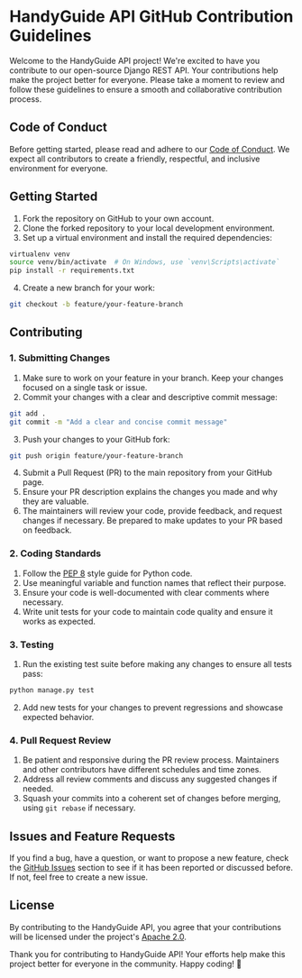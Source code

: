 # HandyGuide API GitHub Contribution Guidelines

Welcome to the HandyGuide API project! We're excited to have you contribute to our open-source Django REST API. Your contributions help make the project better for everyone. Please take a moment to review and follow these guidelines to ensure a smooth and collaborative contribution process.

## Code of Conduct

Before getting started, please read and adhere to our [Code of Conduct](CODE_OF_CONDUCT.md). We expect all contributors to create a friendly, respectful, and inclusive environment for everyone.

## Getting Started

1. Fork the repository on GitHub to your own account.
2. Clone the forked repository to your local development environment.
3. Set up a virtual environment and install the required dependencies:

```bash
virtualenv venv
source venv/bin/activate  # On Windows, use `venv\Scripts\activate`
pip install -r requirements.txt
```

4. Create a new branch for your work:

```bash
git checkout -b feature/your-feature-branch
```

## Contributing

### 1. Submitting Changes

1. Make sure to work on your feature in your branch. Keep your changes focused on a single task or issue.
2. Commit your changes with a clear and descriptive commit message:

```bash
git add .
git commit -m "Add a clear and concise commit message"
```

3. Push your changes to your GitHub fork:

```bash
git push origin feature/your-feature-branch
```

4. Submit a Pull Request (PR) to the main repository from your GitHub page.
5. Ensure your PR description explains the changes you made and why they are valuable.
6. The maintainers will review your code, provide feedback, and request changes if necessary. Be prepared to make updates to your PR based on feedback.

### 2. Coding Standards

1. Follow the [PEP 8](https://www.python.org/dev/peps/pep-0008/) style guide for Python code.
2. Use meaningful variable and function names that reflect their purpose.
3. Ensure your code is well-documented with clear comments where necessary.
4. Write unit tests for your code to maintain code quality and ensure it works as expected.

### 3. Testing

1. Run the existing test suite before making any changes to ensure all tests pass:

```bash
python manage.py test
```

2. Add new tests for your changes to prevent regressions and showcase expected behavior.

### 4. Pull Request Review

1. Be patient and responsive during the PR review process. Maintainers and other contributors have different schedules and time zones.
2. Address all review comments and discuss any suggested changes if needed.
3. Squash your commits into a coherent set of changes before merging, using `git rebase` if necessary.

## Issues and Feature Requests

If you find a bug, have a question, or want to propose a new feature, check the [GitHub Issues](https://github.com/your-username/handyguide_api/issues) section to see if it has been reported or discussed before. If not, feel free to create a new issue.

## License

By contributing to the HandyGuide API, you agree that your contributions will be licensed under the project's [Apache 2.0](LICENSE).

Thank you for contributing to HandyGuide API! Your efforts help make this project better for everyone in the community. Happy coding! 🎉
